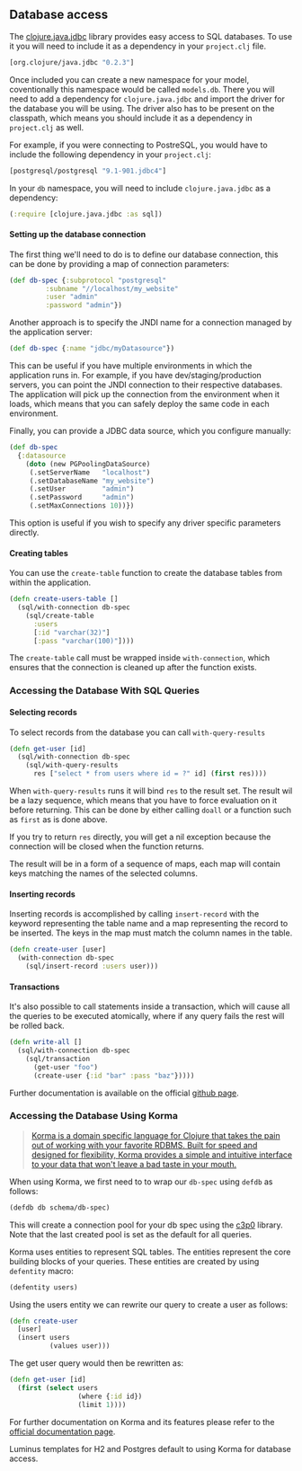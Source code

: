 ## Database access

The [clojure.java.jdbc](https://github.com/clojure/java.jdbc) library provides easy access to SQL databases.
To use it you will need to include it as a dependency in your `project.clj` file.

```clojure
[org.clojure/java.jdbc "0.2.3"]
```

Once included you can create a new namespace for your model, coventionally this namespace would be called `models.db`.
There you will need to add a dependency for `clojure.java.jdbc` and import the driver for the database you will be using.
The driver also has to be present on the classpath, which means you should include it as a dependency in `project.clj` as well.

For example, if you were connecting to PostreSQL, you would have to include the following dependency in your `project.clj`:

```clojure
[postgresql/postgresql "9.1-901.jdbc4"]
```

In your `db` namespace, you will need to include `clojure.java.jdbc` as a dependency:

```clojure
(:require [clojure.java.jdbc :as sql])
```

#### Setting up the database connection

The first thing we'll need to do is to define our database connection, this can be done by providing a map of connection parameters:

```clojure
(def db-spec {:subprotocol "postgresql"
         :subname "//localhost/my_website"
         :user "admin"
         :password "admin"})
```

Another approach is to specify the JNDI name for a connection managed by the application server:

```clojure
(def db-spec {:name "jdbc/myDatasource"})
```

This can be useful if you have multiple environments in which the application runs in. For example,
if you have dev/staging/production servers, you can point the JNDI connection to their respective databases.
The application will pick up the connection from the environment when it loads, which means that you can
safely deploy the same code in each environment.

Finally, you can provide a JDBC data source, which you configure manually:

```clojure
(def db-spec
  {:datasource
    (doto (new PGPoolingDataSource)
     (.setServerName   "localhost")
     (.setDatabaseName "my_website")
     (.setUser         "admin")
     (.setPassword     "admin")
     (.setMaxConnections 10))})
```

This option is useful if you wish to specify any driver specific parameters directly.


#### Creating tables

You can use the `create-table` function to create the database tables from within the application.

```clojure
(defn create-users-table []
  (sql/with-connection db-spec
    (sql/create-table
      :users
      [:id "varchar(32)"]
      [:pass "varchar(100)"])))
```

The `create-table` call must be wrapped inside `with-connection`, which ensures that the connection
is cleaned up after the function exists.

### Accessing the Database With SQL Queries

#### Selecting records

To select records from the database you can call `with-query-results`

```clojure
(defn get-user [id]
  (sql/with-connection db-spec
    (sql/with-query-results
      res ["select * from users where id = ?" id] (first res))))
```

When `with-query-results` runs it will bind `res` to the result set. The result wil be
a lazy sequence, which means that you have to force evaluation on it before returning.
This can be done by either calling `doall` or a function such as `first` as is done above.

If you try to return `res` directly, you will get a nil exception because the connection
will be closed when the function returns.


The result will be in a form of a sequence of maps, each map will contain keys matching
the names of the selected columns.

#### Inserting records

Inserting records is accomplished by calling `insert-record` with the keyword representing the
table name and a map representing the record to be inserted. The keys in the map must match
the column names in the table.

```clojure
(defn create-user [user]
  (with-connection db-spec
    (sql/insert-record :users user)))
```

#### Transactions

It's also possible to call statements inside a transaction, which will cause all the queries
to be executed atomically, where if any query fails the rest will be rolled back.

```clojure
(defn write-all []
  (sql/with-connection db-spec
    (sql/transaction
      (get-user "foo")
      (create-user {:id "bar" :pass "baz"}))))
```

Further documentation is available on the official [github page](https://github.com/clojure/java.jdbc/tree/master/doc/clojure/java/jdbc).

### Accessing the Database Using Korma

>[Korma is a domain specific language for Clojure that takes the pain out of working with your favorite RDBMS. Built for speed and designed for flexibility, Korma provides a simple and intuitive interface to your data that won't leave a bad taste in your mouth.](http://sqlkorma.com/) 

When using Korma, we first need to to wrap our `db-spec` using `defdb` as follows:

```clojure
(defdb db schema/db-spec)
```

This will create a connection pool for your db spec using the [c3p0](http://sourceforge.net/projects/c3p0/) library.
Note that the last created pool is set as the default for all queries.

Korma uses entities to represent SQL tables. The entities represent the core building blocks of your queries.
These entities are created by using `defentity` macro:

```clojure
(defentity users)
```

Using the users entity we can rewrite our query to create a user as follows:

```clojure
(defn create-user
  [user]
  (insert users
          (values user)))
``` 

The get user query would then be rewritten as:

```clojure
(defn get-user [id]
  (first (select users
                 (where {:id id})
                 (limit 1))))
```

For further documentation on Korma and its features please refer to the [official documentation page](http://sqlkorma.com/docs). 

Luminus templates for H2 and Postgres default to using Korma for database access.
